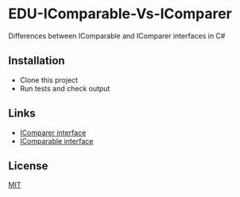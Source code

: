 # EDU-IComparable-Vs-IComparer

Differences between IComparable and IComparer interfaces in C#

## Installation

 - Clone this project
 - Run tests and check output

## Links
 - [IComparer interface](https://referencesource.microsoft.com/#mscorlib/system/collections/generic/icomparer.cs)
 - [IComparable interface](https://referencesource.microsoft.com/#mscorlib/system/icomparable.cs)

## License
[MIT](https://choosealicense.com/licenses/mit/)
